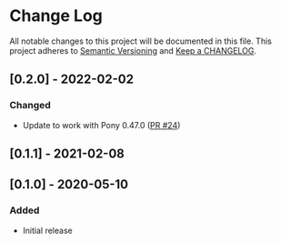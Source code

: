 # Change Log

All notable changes to this project will be documented in this file. This project adheres to [Semantic Versioning](http://semver.org/) and [Keep a CHANGELOG](http://keepachangelog.com/).

## [0.2.0] - 2022-02-02

### Changed

- Update to work with Pony 0.47.0 ([PR #24](https://github.com/ponylang/reactive_streams/pull/24))

## [0.1.1] - 2021-02-08

## [0.1.0] - 2020-05-10

### Added

- Initial release

